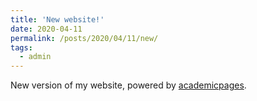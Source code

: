```yaml
---
title: 'New website!'
date: 2020-04-11
permalink: /posts/2020/04/11/new/
tags:
  - admin
---
```


New version of my website, powered by [academicpages](https://github.com/academicpages/academicpages.github.io).